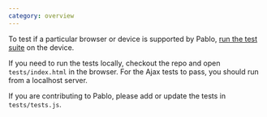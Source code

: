 ```yaml
---
category: overview
---
```


To test if a particular browser or device is supported by Pablo, <a href="/tests/" target="_blank">run the test suite</a> on the device.

If you need to run the tests locally, checkout the repo and open `tests/index.html` in the browser. For the Ajax tests to pass, you should run from a localhost server.

If you are contributing to Pablo, please add or update the tests in `tests/tests.js`.


<!-- Testcard -->
<div id="testcard" style="margin-top:40px">
    <script>
        // Load, on DOM ready
        if ('addEventListener' in document){
            document.addEventListener('DOMContentLoaded', function(){
                var script = document.createElement('script');
                document.body.appendChild(script);
                script.src = '/media/testcard.js';
            }, false);
        }
    </script>
</div>

[tests]: http://pablojs.com/tests/